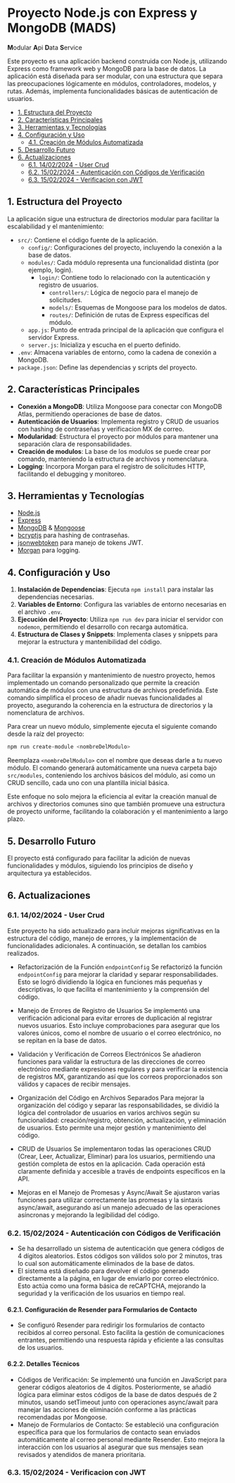 # Proyecto Node.js con Express y MongoDB (MADS)

**M**odular
**A**pi
**D**ata
**S**ervice

Este proyecto es una aplicación backend construida con Node.js, utilizando Express como framework web y MongoDB para la base de datos. La aplicación está diseñada para ser modular, con una estructura que separa las preocupaciones lógicamente en módulos, controladores, modelos, y rutas. Además, implementa funcionalidades básicas de autenticación de usuarios.

<!-- TOC tocDepth:2..3 chapterDepth:2..6 -->

-   [1. Estructura del Proyecto](#1-estructura-del-proyecto)
-   [2. Características Principales](#2-características-principales)
-   [3. Herramientas y Tecnologías](#3-herramientas-y-tecnologías)
-   [4. Configuración y Uso](#4-configuración-y-uso)
    -   [4.1. Creación de Módulos Automatizada](#41-creación-de-módulos-automatizada)
-   [5. Desarrollo Futuro](#5-desarrollo-futuro)
-   [6. Actualizaciones](#6-actualizaciones)
    -   [6.1. 14/02/2024 - User Crud](#61-14022024---user-crud)
    -   [6.2. 15/02/2024 - Autenticación con Códigos de Verificación](#62-15022024---autenticación-con-códigos-de-verificación)
    -   [6.3. 15/02/2024 - Verificacion con JWT](#63-15022024---verificacion-con-jwt)

<!-- /TOC -->

## 1. Estructura del Proyecto

La aplicación sigue una estructura de directorios modular para facilitar la escalabilidad y el mantenimiento:

-   `src/`: Contiene el código fuente de la aplicación.
    -   `config/`: Configuraciones del proyecto, incluyendo la conexión a la base de datos.
    -   `modules/`: Cada módulo representa una funcionalidad distinta (por ejemplo, login).
        -   `login/`: Contiene todo lo relacionado con la autenticación y registro de usuarios.
            -   `controllers/`: Lógica de negocio para el manejo de solicitudes.
            -   `models/`: Esquemas de Mongoose para los modelos de datos.
            -   `routes/`: Definición de rutas de Express específicas del módulo.
    -   `app.js`: Punto de entrada principal de la aplicación que configura el servidor Express.
    -   `server.js`: Inicializa y escucha en el puerto definido.
-   `.env`: Almacena variables de entorno, como la cadena de conexión a MongoDB.
-   `package.json`: Define las dependencias y scripts del proyecto.

## 2. Características Principales

-   **Conexión a MongoDB**: Utiliza Mongoose para conectar con MongoDB Atlas, permitiendo operaciones de base de datos.
-   **Autenticación de Usuarios**: Implementa registro y CRUD de usuarios con hashing de contraseñas y verificacion MX de correo.
-   **Modularidad**: Estructura el proyecto por módulos para mantener una separación clara de responsabilidades.
-   **Creación de modulos**: La base de los modulos se puede crear por comando, manteniendo la estructura de archivos y nomenclatura.
-   **Logging**: Incorpora Morgan para el registro de solicitudes HTTP, facilitando el debugging y monitoreo.

## 3. Herramientas y Tecnologías

-   [Node.js](https://nodejs.org/)
-   [Express](http://expressjs.com/)
-   [MongoDB](https://www.mongodb.com/) & [Mongoose](https://mongoosejs.com/)
-   [bcryptjs](https://www.npmjs.com/package/bcryptjs) para hashing de contraseñas.
-   [jsonwebtoken](https://www.npmjs.com/package/jsonwebtoken) para manejo de tokens JWT.
-   [Morgan](https://www.npmjs.com/package/morgan) para logging.

## 4. Configuración y Uso

1. **Instalación de Dependencias**: Ejecuta `npm install` para instalar las dependencias necesarias.
2. **Variables de Entorno**: Configura las variables de entorno necesarias en el archivo `.env`.
3. **Ejecución del Proyecto**: Utiliza `npm run dev` para iniciar el servidor con `nodemon`, permitiendo el desarrollo con recarga automática.
4. **Estructura de Clases y Snippets**: Implementa clases y snippets para mejorar la estructura y mantenibilidad del código.

### 4.1. Creación de Módulos Automatizada

Para facilitar la expansión y mantenimiento de nuestro proyecto, hemos implementado un comando personalizado que permite la creación automática de módulos con una estructura de archivos predefinida. Este comando simplifica el proceso de añadir nuevas funcionalidades al proyecto, asegurando la coherencia en la estructura de directorios y la nomenclatura de archivos.

Para crear un nuevo módulo, simplemente ejecuta el siguiente comando desde la raíz del proyecto:

```bash
npm run create-module <nombreDelModulo>
```

Reemplaza `<nombreDelModulo>` con el nombre que deseas darle a tu nuevo módulo. El comando generará automáticamente una nueva carpeta bajo `src/modules`, conteniendo los archivos básicos del módulo, asi como un CRUD sencillo, cada uno con una plantilla inicial básica.

Este enfoque no solo mejora la eficiencia al evitar la creación manual de archivos y directorios comunes sino que también promueve una estructura de proyecto uniforme, facilitando la colaboración y el mantenimiento a largo plazo.

## 5. Desarrollo Futuro

El proyecto está configurado para facilitar la adición de nuevas funcionalidades y módulos, siguiendo los principios de diseño y arquitectura ya establecidos.

## 6. Actualizaciones

### 6.1. 14/02/2024 - User Crud

Este proyecto ha sido actualizado para incluir mejoras significativas en la estructura del código, manejo de errores, y la implementación de funcionalidades adicionales. A continuación, se detallan los cambios realizados.

-   Refactorización de la Función `endpointConfig`
    Se refactorizó la función `endpointConfig` para mejorar la claridad y separar responsabilidades. Esto se logró dividiendo la lógica en funciones más pequeñas y descriptivas, lo que facilita el mantenimiento y la comprensión del código.

-   Manejo de Errores de Registro de Usuarios
    Se implementó una verificación adicional para evitar errores de duplicación al registrar nuevos usuarios. Esto incluye comprobaciones para asegurar que los valores únicos, como el nombre de usuario o el correo electrónico, no se repitan en la base de datos.

-   Validación y Verificación de Correos Electrónicos
    Se añadieron funciones para validar la estructura de las direcciones de correo electrónico mediante expresiones regulares y para verificar la existencia de registros MX, garantizando así que los correos proporcionados son válidos y capaces de recibir mensajes.

-   Organización del Código en Archivos Separados
    Para mejorar la organización del código y separar las responsabilidades, se dividió la lógica del controlador de usuarios en varios archivos según su funcionalidad: creación/registro, obtención, actualización, y eliminación de usuarios. Esto permite una mejor gestión y mantenimiento del código.

-   CRUD de Usuarios
    Se implementaron todas las operaciones CRUD (Crear, Leer, Actualizar, Eliminar) para los usuarios, permitiendo una gestión completa de estos en la aplicación. Cada operación está claramente definida y accesible a través de endpoints específicos en la API.

-   Mejoras en el Manejo de Promesas y Async/Await
    Se ajustaron varias funciones para utilizar correctamente las promesas y la sintaxis async/await, asegurando así un manejo adecuado de las operaciones asíncronas y mejorando la legibilidad del código.

### 6.2. 15/02/2024 - Autenticación con Códigos de Verificación

-   Se ha desarrollado un sistema de autenticación que genera códigos de 4 dígitos aleatorios. Estos códigos son válidos solo por 2 minutos, tras lo cual son automáticamente eliminados de la base de datos.
-   El sistema está diseñado para devolver el código generado directamente a la página, en lugar de enviarlo por correo electrónico. Esto actúa como una forma básica de reCAPTCHA, mejorando la seguridad y la verificación de los usuarios en tiempo real.

#### 6.2.1. Configuración de Resender para Formularios de Contacto

-   Se configuró Resender para redirigir los formularios de contacto recibidos al correo personal. Esto facilita la gestión de comunicaciones entrantes, permitiendo una respuesta rápida y eficiente a las consultas de los usuarios.

#### 6.2.2. Detalles Técnicos

-   Códigos de Verificación: Se implementó una función en JavaScript para generar códigos aleatorios de 4 dígitos. Posteriormente, se añadió lógica para eliminar estos códigos de la base de datos después de 2 minutos, usando setTimeout junto con operaciones async/await para manejar las acciones de eliminación conforme a las prácticas recomendadas por Mongoose.
-   Manejo de Formularios de Contacto: Se estableció una configuración específica para que los formularios de contacto sean enviados automáticamente al correo personal mediante Resender. Esto mejora la interacción con los usuarios al asegurar que sus mensajes sean revisados y atendidos de manera prioritaria.

### 6.3. 15/02/2024 - Verificacion con JWT
